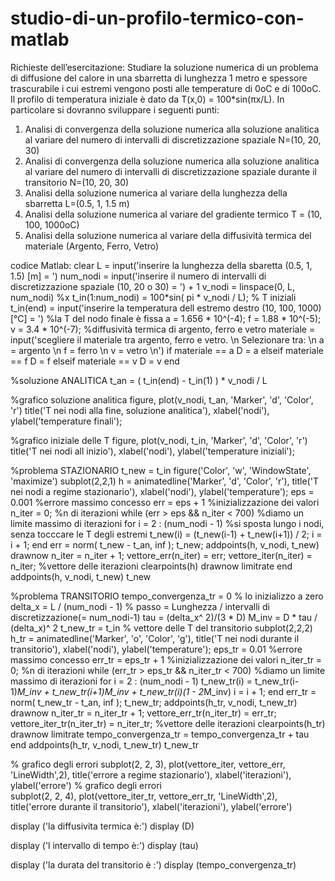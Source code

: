 # studio-di-un-profilo-termico-con-matlab

Richieste dell’esercitazione:
Studiare la soluzione numerica di un problema di diffusione del calore in una sbarretta di lunghezza 1 metro e
spessore trascurabile i cui estremi vengono posti alle temperature di 0oC e di 100oC. Il profilo di temperatura
iniziale è dato da T(x,0) = 100*sin(πx/L).
In particolare si dovranno sviluppare i seguenti punti:
1) Analisi di convergenza della soluzione numerica alla soluzione analitica al variare del numero di intervalli
di discretizzazione spaziale N=(10, 20, 30)
2) Analisi di convergenza della soluzione numerica alla soluzione analitica al variare del numero di intervalli
di discretizzazione spaziale durante il transitorio N=(10, 20, 30)
3) Analisi della soluzione numerica al variare della lunghezza della sbarretta L=(0.5, 1, 1.5 m)
4) Analisi della soluzione numerica al variare del gradiente termico T = (10, 100, 1000oC)
5) Analisi della soluzione numerica al variare della diffusività termica del materiale (Argento, Ferro, Vetro)

codice Matlab:
clear
L = input('inserire la lunghezza della sbaretta (0.5, 1, 1.5) [m] = ')
num_nodi = input('inserire il numero di intervalli di discretizzazione spaziale (10, 20 o 30) = ') + 1
v_nodi = linspace(0, L, num_nodi)    %x
t_in(1:num_nodi) = 100*sin( pi * v_nodi / L);  % T iniziali 
t_in(end) = input('inserire la temperatura dell estremo destro (10, 100, 1000) [°C] = ') %la T del nodo finale è fissa
      a = 1.656 * 10^(-4); f = 1.88 * 10^(-5); v = 3.4 * 10^(-7);  %diffusività termica di argento, ferro e vetro
      materiale = input('scegliere il materiale tra argento, ferro e vetro. \n Selezionare tra: \n a = argento \n f = ferro \n v = vetro \n')
      if materiale == a
          D = a
      elseif materiale == f
          D = f
      elseif materiale == v
          D = v
      end
      
%soluzione ANALITICA
t_an = ( t_in(end) - t_in(1) ) * v_nodi / L

%grafico soluzione analitica
figure, plot(v_nodi, t_an, 'Marker', 'd', 'Color', 'r') 
title('T nei nodi alla fine, soluzione analitica'), xlabel('nodi'), ylabel('temperature finali');


%grafico iniziale delle T
figure, plot(v_nodi, t_in, 'Marker', 'd', 'Color', 'r') 
title('T nei nodi all inizio'), xlabel('nodi'), ylabel('temperature iniziali');



%problema STAZIONARIO
t_new = t_in
figure('Color', 'w', 'WindowState', 'maximize')
subplot(2,2,1)
h = animatedline('Marker', 'd', 'Color', 'r'), title('T nei nodi a regime stazionario'),
xlabel('nodi'), ylabel('temperature');
eps = 0.001   %errore massimo concesso
err = eps + 1  %inizializzazione dei valori
n_iter = 0;    %n di iterazioni
 while (err > eps && n_iter < 700)  %diamo un limite massimo di iterazioni
    for i = 2 : (num_nodi - 1)      %si sposta lungo i nodi, senza tocccare le T degli estremi
        t_new(i) = (t_new(i-1) + t_new(i+1)) / 2;
        i = i + 1;
    end
    err = norm( t_new - t_an, inf );
    t_new;
    addpoints(h, v_nodi, t_new)
    drawnow
    n_iter = n_iter + 1;
    vettore_err(n_iter) = err;
    vettore_iter(n_iter) = n_iter;   %vettore delle iterazioni
    clearpoints(h)
    drawnow limitrate
 end
addpoints(h, v_nodi, t_new)
t_new

%problema TRANSITORIO
tempo_convergenza_tr = 0 % lo inizializzo a zero
delta_x = L / (num_nodi - 1)   % passo = Lunghezza / intervalli di discretizzazione(= num_nodi-1)
tau = (delta_x^ 2)/(3 * D)
M_inv = D * tau / (delta_x)^ 2
t_new_tr = t_in    % vettore delle T del transitorio
subplot(2,2,2)
h_tr = animatedline('Marker', 'o', 'Color', 'g'), title('T nei nodi durante il transitorio'),
xlabel('nodi'), ylabel('temperature');
eps_tr = 0.01   %errore massimo concesso
err_tr = eps_tr + 1  %inizializzazione dei valori
n_iter_tr = 0;   %n di iterazioni
 while (err_tr > eps_tr && n_iter_tr < 700)   %diamo un limite massimo di iterazioni
     for i = 2 : (num_nodi - 1)
        t_new_tr(i) = t_new_tr(i-1)*M_inv + t_new_tr(i+1)*M_inv + t_new_tr(i)*(1 - 2*M_inv) 
        i = i + 1;
     end
    err_tr = norm( t_new_tr - t_an, inf );
    t_new_tr;
    addpoints(h_tr, v_nodi, t_new_tr)
    drawnow
    n_iter_tr = n_iter_tr + 1;
    vettore_err_tr(n_iter_tr) = err_tr;
    vettore_iter_tr(n_iter_tr) = n_iter_tr;   %vettore delle iterazioni
    clearpoints(h_tr)
    drawnow limitrate
    tempo_convergenza_tr = tempo_convergenza_tr + tau 
end
addpoints(h_tr, v_nodi, t_new_tr)
t_new_tr

% grafico degli errori 
subplot(2, 2, 3), plot(vettore_iter, vettore_err, 'LineWidth',2), 
title('errore a regime stazionario'), xlabel('iterazioni'), ylabel('errore')
% grafico degli errori          
subplot(2, 2, 4), plot(vettore_iter_tr, vettore_err_tr, 'LineWidth',2),
title('errore durante il transitorio'), xlabel('iterazioni'), ylabel('errore')

display ('la diffusivita termica è:')
display (D)

display ('l intervallo di tempo è:')
display (tau)

display ('la durata del transitorio è :')
display (tempo_convergenza_tr)

